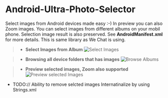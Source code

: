 Android-Ultra-Photo-Selector
=============================
Select images from Android devices made easy :-) In preview you can also Zoom images. You can select images from different albums
on your mobil phone. Selection image result is also preserved. See **AndroidManifest.xml** for more details. This is same library
as We Chat is using.

> - **Select Images from Album** 
![Select Images](https://github.com/AizazAZ/Android-Ultra-Photo-Selector/blob/master/media/image1.png)

> - **Browsing all device folders that has images** 
![Browse Albums](https://github.com/AizazAZ/Android-Ultra-Photo-Selector/blob/master/media/image2.png)

> - **Preview selected images, Zoom also supported** 
![Preview selected Images](https://github.com/AizazAZ/Android-Ultra-Photo-Selector/blob/master/media/image3.png)

* TODO://
Ability to remove selcted images
Internatinalize by using Strings.xml




